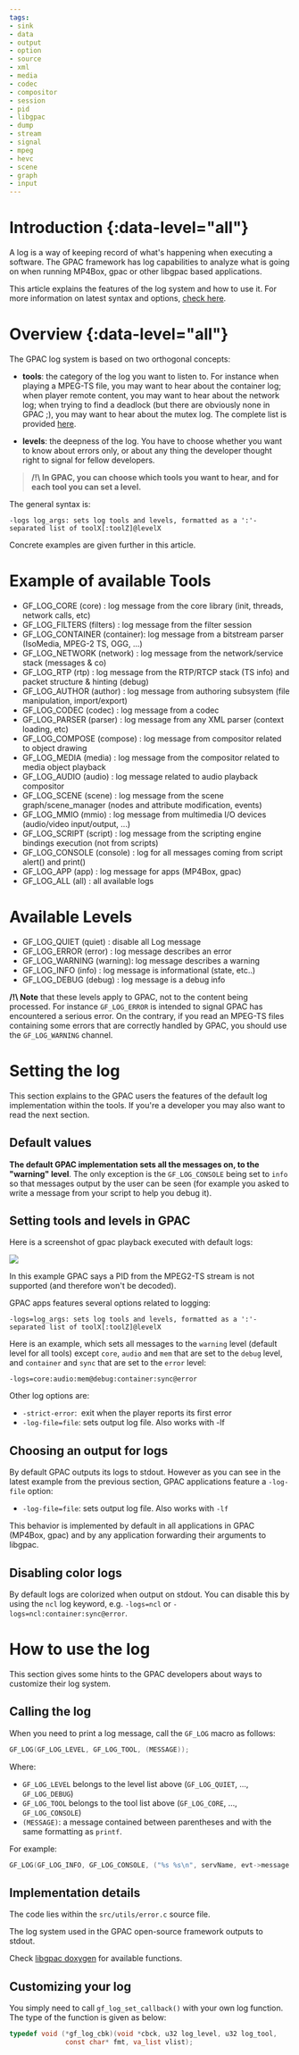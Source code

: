 ```yaml
---
tags:
- sink
- data
- output
- option
- source
- xml
- media
- codec
- compositor
- session
- pid
- libgpac
- dump
- stream
- signal
- mpeg
- hevc
- scene
- graph
- input
---
```



# Introduction {:data-level="all"}

A log is a way of keeping record of what's happening when executing a software. The GPAC framework has log capabilities to analyze what is going on when running MP4Box, gpac or other libgpac based applications.

This article explains the features of the log system and how to use it. For more information on latest syntax and options, [check here](core_logs).

# Overview {:data-level="all"}

The GPAC log system is based on two orthogonal concepts:

*   **tools**: the category of the log you want to listen to. For instance when playing a MPEG-TS file, you may want to hear about the container log; when player remote content, you may want to hear about the network log; when trying to find a deadlock (but there are obviously none in GPAC ;), you may want to hear about the mutex log. The complete list is provided [here](core_logs).

*   **levels**: the deepness of the log. You have to choose whether you want to know about errors only, or about any thing the developer thought right to signal for fellow developers.

> **/!\\ In GPAC, you can choose which tools you want to hear, and for each tool you can set a level.**

The general syntax is:

```
-logs log_args: sets log tools and levels, formatted as a ':'-separated list of toolX[:toolZ]@levelX
```

Concrete examples are given further in this article.

# Example of available Tools 
- GF_LOG_CORE      (core)     : log message from the core library (init, threads, network calls, etc)
- GF_LOG_FILTERS    (filters) : log message from the filter session
- GF_LOG_CONTAINER (container): log message from a bitstream parser (IsoMedia, MPEG-2 TS, OGG, ...)
- GF_LOG_NETWORK   (network)  : log message from the network/service stack (messages & co)
- GF_LOG_RTP       (rtp)      : log message from the RTP/RTCP stack (TS info) and packet structure & hinting (debug)
- GF_LOG_AUTHOR    (author)   : log message from authoring subsystem (file manipulation, import/export)
- GF_LOG_CODEC     (codec)    : log message from a codec
- GF_LOG_PARSER    (parser)   : log message from any XML parser (context loading, etc)
- GF_LOG_COMPOSE   (compose)  : log message from compositor related to object drawing
- GF_LOG_MEDIA     (media)    : log message from the compositor related to media object playback
- GF_LOG_AUDIO     (audio)    : log message related to audio playback compositor
- GF_LOG_SCENE     (scene)    : log message from the scene graph/scene_manager (nodes and attribute modification, events)
- GF_LOG_MMIO      (mmio)     : log message from multimedia I/O devices (audio/video input/output, ...)
- GF_LOG_SCRIPT    (script)   : log message from the scripting engine bindings execution (not from scripts)
- GF_LOG_CONSOLE   (console)  : log for all messages coming from script alert() and print()
- GF_LOG_APP       (app)      : log message for apps (MP4Box, gpac)
- GF_LOG_ALL       (all)      : all available logs


# Available Levels 

- GF_LOG_QUIET   (quiet)  : disable all Log message
- GF_LOG_ERROR   (error)  : log message describes an error
- GF_LOG_WARNING (warning): log message describes a warning
- GF_LOG_INFO    (info)   : log message is informational (state, etc..)
- GF_LOG_DEBUG   (debug)  : log message is a debug info


**/!\\ Note** that these levels apply to GPAC, not to the content being processed. For instance `GF_LOG_ERROR` is intended to signal GPAC has encountered a serious error. On the contrary, if you read an MPEG-TS files containing some errors that are correctly handled by GPAC, you should use the `GF_LOG_WARNING` channel.

# Setting the log

This section explains to the GPAC users the features of the default log implementation within the tools. If you're a developer you may also want to read the next section.

## Default values

**The default GPAC implementation sets all the messages on, to the "warning" level**. The only exception is the `GF_LOG_CONSOLE` being set to `info` so that messages output by the user can be seen (for example you asked to write a message from your script to help you debug it).

## Setting tools and levels in GPAC

Here is a screenshot of gpac playback executed with default logs:

![](https://gpac.io/files/2011/08/capture_log1.png)

In this example GPAC says a PID from the MPEG2-TS stream is not supported (and therefore won't be decoded).

GPAC apps features several options related to logging:

```
-logs=log_args: sets log tools and levels, formatted as a ':'-separated list of toolX[:toolZ]@levelX
```

Here is an example, which sets all messages to the `warning` level (default level for all tools) except `core`, `audio` and `mem` that are set to the `debug` level, and `container` and `sync` that are set to the `error` level:

```
-logs=core:audio:mem@debug:container:sync@error
```

Other log options are:

* `-strict-error`:  exit when the player reports its first error
* `-log-file=file`: sets output log file. Also works with -lf


## Choosing an output for logs

By default GPAC outputs its logs to stdout. However as you can see in the latest example from the previous section, GPAC applications feature a `-log-file` option:


* `-log-file=file`: sets output log file. Also works with `-lf`

This behavior is implemented by default in all applications in GPAC (MP4Box, gpac) and by any application forwarding their arguments to libgpac.

## Disabling color logs
By default logs are colorized when output on stdout. You can disable this by using the `ncl` log keyword, e.g. `-logs=ncl` or `-logs=ncl:container:sync@error`.

# How to use the log

This section gives some hints to the GPAC developers about ways to customize their log system.

## Calling the log

When you need to print a log message, call the `GF_LOG` macro as follows:

```c
GF_LOG(GF_LOG_LEVEL, GF_LOG_TOOL, (MESSAGE));
```

Where:

*   `GF_LOG_LEVEL` belongs to the level list above (`GF_LOG_QUIET`, ..., `GF_LOG_DEBUG`)
*   `GF_LOG_TOOL` belongs to the tool list above (`GF_LOG_CORE`, ..., `GF_LOG_CONSOLE`)
*   `(MESSAGE)`: a message contained between parentheses and with the same formatting as `printf`.

For example:

```c
GF_LOG(GF_LOG_INFO, GF_LOG_CONSOLE, ("%s %s\n", servName, evt->message.message));
```

## Implementation details

The code lies within the `src/utils/error.c` source file.

The log system used in the GPAC open-source framework outputs to stdout.

Check [libgpac doxygen](https://doxygen.gpac.io/group__log__grp.html) for available functions.

## Customizing your log

You simply need to call `gf_log_set_callback()` with your own log function. The type of the function is given as below:

```c
typedef void (*gf_log_cbk)(void *cbck, u32 log_level, u32 log_tool,
              const char* fmt, va_list vlist);
```

 

 

